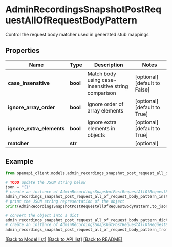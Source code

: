 # AdminRecordingsSnapshotPostRequestAllOfRequestBodyPattern

Control the request body matcher used in generated stub mappings

## Properties

Name | Type | Description | Notes
------------ | ------------- | ------------- | -------------
**case_insensitive** | **bool** | Match body using case-insensitive string comparison | [optional] [default to False]
**ignore_array_order** | **bool** | Ignore order of array elements | [optional] [default to True]
**ignore_extra_elements** | **bool** | Ignore extra elements in objects | [optional] [default to True]
**matcher** | **str** |  | [optional] 

## Example

```python
from openapi_client.models.admin_recordings_snapshot_post_request_all_of_request_body_pattern import AdminRecordingsSnapshotPostRequestAllOfRequestBodyPattern

# TODO update the JSON string below
json = "{}"
# create an instance of AdminRecordingsSnapshotPostRequestAllOfRequestBodyPattern from a JSON string
admin_recordings_snapshot_post_request_all_of_request_body_pattern_instance = AdminRecordingsSnapshotPostRequestAllOfRequestBodyPattern.from_json(json)
# print the JSON string representation of the object
print(AdminRecordingsSnapshotPostRequestAllOfRequestBodyPattern.to_json())

# convert the object into a dict
admin_recordings_snapshot_post_request_all_of_request_body_pattern_dict = admin_recordings_snapshot_post_request_all_of_request_body_pattern_instance.to_dict()
# create an instance of AdminRecordingsSnapshotPostRequestAllOfRequestBodyPattern from a dict
admin_recordings_snapshot_post_request_all_of_request_body_pattern_from_dict = AdminRecordingsSnapshotPostRequestAllOfRequestBodyPattern.from_dict(admin_recordings_snapshot_post_request_all_of_request_body_pattern_dict)
```
[[Back to Model list]](../README.md#documentation-for-models) [[Back to API list]](../README.md#documentation-for-api-endpoints) [[Back to README]](../README.md)


